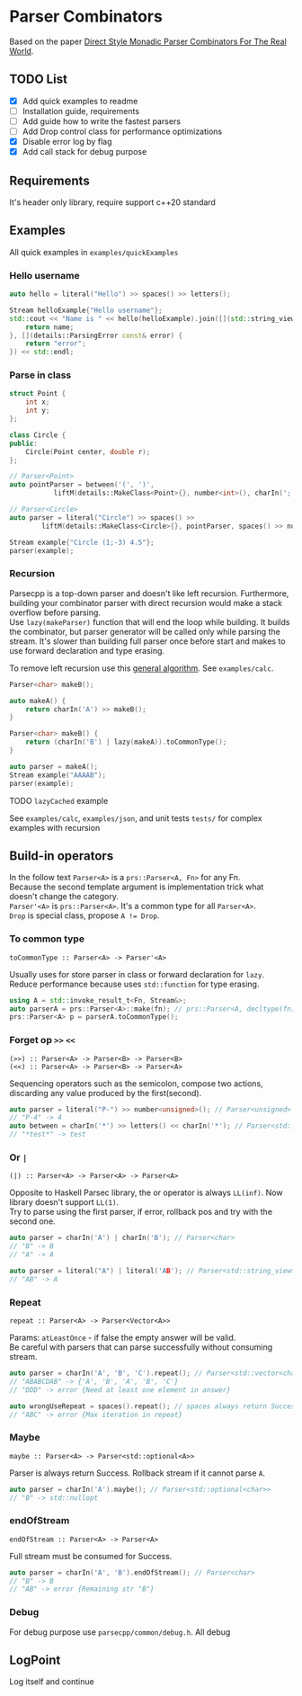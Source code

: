 # Parser Combinators 

Based on the paper [Direct Style Monadic Parser Combinators For The Real World](https://www.microsoft.com/en-us/research/wp-content/uploads/2016/02/parsec-paper-letter.pdf).

## TODO List
- [x] Add quick examples to readme
- [ ] Installation guide, requirements
- [ ] Add guide how to write the fastest parsers
- [ ] Add Drop control class for performance optimizations
- [x] Disable error log by flag
- [x] Add call stack for debug purpose

## Requirements

It's header only library, require support c++20 standard

## Examples

All quick examples in `examples/quickExamples`

### Hello username
```c++
auto hello = literal("Hello") >> spaces() >> letters();

Stream helloExample{"Hello username"};
std::cout << "Name is " << hello(helloExample).join([](std::string_view name) {
    return name;
}, [](details::ParsingError const& error) {
    return "error";
}) << std::endl;
```

### Parse in class

```c++
struct Point {
    int x;
    int y;
};

class Circle {
public:
    Circle(Point center, double r);
};

// Parser<Point>
auto pointParser = between('(', ')',
           liftM(details::MakeClass<Point>{}, number<int>(), charIn(';') >> number<int>()));

// Parser<Circle>
auto parser = literal("Circle") >> spaces() >>
        liftM(details::MakeClass<Circle>{}, pointParser, spaces() >> number<double>());

Stream example{"Circle (1;-3) 4.5"};
parser(example);
```

### Recursion 
Parsecpp is a top-down parser and doesn't like left recursion. 
Furthermore, building your combinator parser with direct recursion would make a stack overflow before parsing.  
Use `lazy(makeParser)` function that will end the loop while building. 
It builds the combinator, but parser generator will be called only while parsing the stream. 
It's slower than building full parser once before start and makes to use forward declaration and type erasing.  

To remove left recursion use this [general algorithm](https://en.wikipedia.org/wiki/Left_recursion#Removing_left_recursion).
See `examples/calc`.

```c++
Parser<char> makeB();

auto makeA() {
    return charIn('A') >> makeB();
}

Parser<char> makeB() {
    return (charIn('B') | lazy(makeA)).toCommonType();
}

auto parser = makeA();
Stream example("AAAAB");
parser(example);
```

TODO `lazyCached` example

See `examples/calc`, `examples/json`, and unit tests `tests/` for complex examples with recursion

## Build-in operators

In the follow text `Parser<A>` is a `prs::Parser<A, Fn>` for any Fn.   
Because the second template argument is implementation trick what doesn't change the category.  
`Parser'<A>` is `prs::Parser<A>`. It's a common type for all `Parser<A>`.  
`Drop` is special class, propose `A != Drop`.

### To common type 
```
toCommonType :: Parser<A> -> Parser'<A>
```
Usually uses for store parser in class or forward declaration for `lazy`.  
Reduce performance because uses `std::function` for type erasing. 
```c++
using A = std::invoke_result_t<Fn, Stream&>;
auto parserA = prs::Parser<A>::make(fn); // prs::Parser<A, decltype(fn)>
prs::Parser<A> p = parserA.toCommonType();
```
### Forget op `>>` `<<`
```
(>>) :: Parser<A> -> Parser<B> -> Parser<B>
(<<) :: Parser<A> -> Parser<B> -> Parser<A>
```
Sequencing operators such as the semicolon, compose two actions, discarding any value produced by the first(second).

```c++
auto parser = literal("P-") >> number<unsigned>(); // Parser<unsigned>
// "P-4" -> 4
auto between = charIn('*') >> letters() << charIn('*'); // Parser<std::string_view> 
// "*test*" -> test
```

### Or `|`
```
(|) :: Parser<A> -> Parser<A> -> Parser<A>
```
Opposite to Haskell Parsec library, the or operator is always `LL(inf)`. Now library doesn't support `LL(1)`.  
Try to parse using the first parser, if error, rollback pos and try with the second one.
```c++
auto parser = charIn('A') | charIn('B'); // Parser<char>
// "B" -> B
// "A" -> A

auto parser = literal("A") | literal('AB'); // Parser<std::string_view>
// "AB" -> A
```

### Repeat
```
repeat :: Parser<A> -> Parser<Vector<A>>
```
Params: `atLeastOnce` - if false the empty answer will be valid.  
Be careful with parsers that can parse successfully without consuming stream.

```c++
auto parser = charIn('A', 'B', 'C').repeat(); // Parser<std::vector<char>>
// "ABABCDAB" -> {'A', 'B', 'A', 'B', 'C'}
// "DDD" -> error {Need at least one element in answer}

auto wrongUseRepeat = spaces().repeat(); // spaces always return Success, even no spaces has been parsed
// "ABC" -> error {Max iteration in repeat}
```

### Maybe
```
maybe :: Parser<A> -> Parser<std::optional<A>>
```
Parser is always return Success. Rollback stream if it cannot parse `A`.

```c++
auto parser = charIn('A').maybe(); // Parser<std::optional<char>>
// "B" -> std::nullopt
```


### endOfStream
```
endOfStream :: Parser<A> -> Parser<A>
```
Full stream must be consumed for Success. 

```c++
auto parser = charIn('A', 'B').endOfStream(); // Parser<char>
// "B" -> B
// "AB" -> error {Remaining str "B"}
```

### Debug
For debug purpose use `parsecpp/common/debug.h`. All debug 

## LogPoint
Log itself and continue
```c++
```
